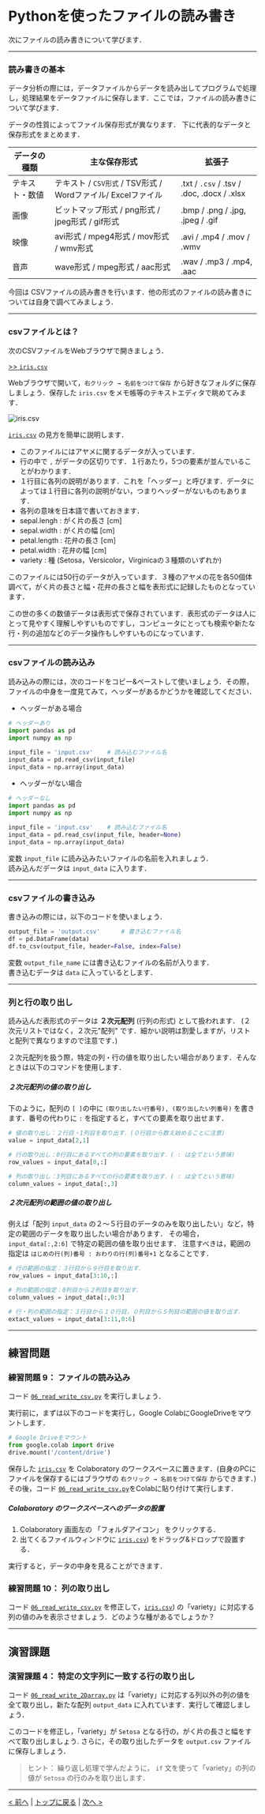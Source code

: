 # Pythonを使ったファイルの読み書き

次にファイルの読み書きについて学びます．

--- 
### 読み書きの基本

データ分析の際には，データファイルからデータを読み出してプログラムで処理し，処理結果をデータファイルに保存します．ここでは，ファイルの読み書きについて学びます．

データの性質によってファイル保存形式が異なります．
下に代表的なデータと保存形式をまとめます．

| データの種類  | 主な保存形式 | 拡張子 |
| ------------- | ------------- | -------------  |
| テキスト・数値  | テキスト / `CSV形式` / TSV形式 / Wordファイル/ Excelファイル  | .txt / `.csv` / .tsv / .doc, .docx / .xlsx |
| 画像 | ビットマップ形式 / png形式 / jpeg形式 / gif形式  | .bmp / .png / .jpg, .jpeg / .gif |
| 映像  | avi形式 / mpeg4形式 / mov形式 / wmv形式  | .avi / .mp4 / .mov / .wmv |
| 音声  | wave形式 / mpeg形式 / aac形式  | .wav / .mp3 / .mp4, .aac |

今回は CSVファイルの読み書きを行います．他の形式のファイルの読み書きについては自身で調べてみましょう．

---
### csvファイルとは？

次のCSVファイルをWebブラウザで開きましょう．

[>> `iris.csv`](https://raw.githubusercontent.com/FIPResearch/AL1_Introduction_to_Programming/main/06_read_write/iris.csv)

Webブラウザで開いて，`右クリック → 名前をつけて保存` から好きなフォルダに保存しましょう．保存した `iris.csv` をメモ帳等のテキストエディタで眺めてみます．

![iris.csv](iris.png)

[`iris.csv`](https://raw.githubusercontent.com/FIPResearch/AL1_Introduction_to_Programming/main/06_read_write/iris.csv) の見方を簡単に説明します．
- このファイルにはアヤメに関するデータが入っています．
- 行の中で `,` がデータの区切りです．１行あたり，5つの要素が並んでいることがわかります．
- １行目に各列の説明があります．これを「ヘッダー」と呼びます．データによっては１行目に各列の説明がない，つまりヘッダーがないものもあります．
- 各列の意味を日本語で書いておきます．  
 - sepal.lengh : がく片の長さ [cm]
 - sepal.width : がく片の幅 [cm]
 - petal.length : 花弁の長さ [cm]
 - petal.width : 花弁の幅 [cm]
 - variety : 種 (Setosa，Versicolor，Virginicaの３種類のいずれか)

このファイルには50行のデータが入っています．３種のアヤメの花を各50個体調べて，がく片の長さと幅・花弁の長さと幅を表形式に記録したものとなっています．

この世の多くの数値データは表形式で保存されています．表形式のデータは人にとって見やすく理解しやすいものですし，コンピュータにとっても検索や新たな行・列の追加などのデータ操作もしやすいものになっています．

---
### csvファイルの読み込み

読み込みの際には，次のコードをコピー&ペーストして使いましょう．その際，ファイルの中身を一度見てみて，ヘッダーがあるかどうかを確認してください．
- ヘッダーがある場合

```Python
# ヘッダーあり
import pandas as pd
import numpy as np
 
input_file = 'input.csv'	# 読み込むファイル名
input_data = pd.read_csv(input_file)
input_data = np.array(input_data)
```
- ヘッダーがない場合

```Python
# ヘッダーなし
import pandas as pd
import numpy as np
　
input_file = 'input.csv'	# 読み込むファイル名
input_data = pd.read_csv(input_file, header=None)
input_data = np.array(input_data)
```
変数 `input_file` に読み込みたいファイルの名前を入れましょう．  
読み込んだデータは `input_data` に入ります．

---
### csvファイルの書き込み

書き込みの際には，以下のコードを使いましょう．
```Python
output_file = 'output.csv'		# 書き込むファイル名
df = pd.DataFrame(data)
df.to_csv(output_file, header=False, index=False)
```

変数 `output_file_name` には書き込むファイルの名前が入ります．  
書き込むデータは `data` に入っているとします．

---
### 列と行の取り出し

読み込んだ表形式のデータは **２次元配列** (行列の形式) として扱われます．
(２次元リストではなく，２次元"配列" です．細かい説明は割愛しますが，リストと配列で異なりますので注意です．)

２次元配列を扱う際，特定の列・行の値を取り出したい場合があります．そんなときは以下のコマンドを使用します．

##### ２次元配列の値の取り出し

下のように，配列の `[ ]`の中に `(取り出したい行番号), (取り出したい列番号)` を書きます．番号の代わりに `:` を指定すると，すべての要素を取り出せます．

```Python
# 値の取り出し：２行目・1列目を取り出す．(０行目から数え始めることに注意)
value = input_data[2,1]

# 行の取り出し：0行目にあるすべての列の要素を取り出す．( : は全てという意味)
row_values = input_data[0,:]

# 列の取り出し：3列目にあるすべての行の要素を取り出す．( : は全てという意味)
column_values = input_data[:,3]
```

##### ２次元配列の範囲の値の取り出し

例えば「配列 `input_data` の２～５行目のデータのみを取り出したい」など，特定の範囲のデータを取り出したい場合があります．
その場合，`input_data[:,2:6]` で特定の範囲の値を取り出せます．
注意すべきは，範囲の指定は `はじめの行(列)番号 : おわりの行(列)番号+1` となることです．

```Python
# 行の範囲の指定：３行目から９行目を取り出す．
row_values = input_data[3:10,:]

# 列の範囲の指定：0列目から２列目を取り出す．
column_values = input_data[:,0:3]

# 行・列の範囲の指定：３行目から１０行目，０列目から５列目の範囲の値を取り出す．
extact_values = input_data[3:11,0:6]
```

---
## 練習問題
### 練習問題 9： ファイルの読み込み

コード [`06_read_write_csv.py`](06_read_write_csv.py) を実行しましょう．

実行前に，まずは以下のコードを実行し，Google ColabにGoogleDriveをマウントします．
```Python
# Google Driveをマウント
from google.colab import drive
drive.mount('/content/drive')
```
保存した [`iris.csv`](https://raw.githubusercontent.com/FIPResearch/AL1_Introduction_to_Programming/main/06_read_write/iris.csv) を Colaboratory のワークスペースに置きます．(自身のPCにファイルを保存するにはブラウザの `右クリック → 名前をつけて保存` からできます．)  
その後，コード [`06_read_write_csv.py`](06_read_write_csv.py)をColabに貼り付けて実行します．

##### Colaboratory のワークスペースへのデータの設置
1. Colaboratory 画面左の 「フォルダアイコン」 をクリックする．
2. 出てくるファイルウィンドウに [`iris.csv`](https://raw.githubusercontent.com/FIPResearch/AL1_Introduction_to_Programming/main/06_read_write/iris.csv)) をドラッグ&ドロップで設置する．

実行すると，データの中身を見ることができます．

### 練習問題 10： 列の取り出し

コード [`06_read_write_csv.py`](06_read_write_csv.py) を修正して，[`iris.csv`](https://raw.githubusercontent.com/FIPResearch/AL1_Introduction_to_Programming/main/06_read_write/iris.csv)) の「variety」に対応する列の値のみを表示させましょう．どのような種があるでしょうか？

---
## 演習課題
### 演習課題 4： 特定の文字列に一致する行の取り出し

コード [`06_read_write_2Darray.py`](06_read_write_2Darray.py) は「variety」に対応する列以外の列の値を全て取り出し，新たな配列 `output_data` に入れています．実行して確認しましょう．

このコードを修正し，「variety」が `Setosa` となる行の，がく片の長さと幅をすべて取り出しましょう.
さらに，その取り出したデータを `output.csv` ファイルに保存しましょう．

> ヒント： 繰り返し処理で学んだように， `if` 文を使って「variety」の列の値が `Setosa` の行のみを取り出します．

--- 
[< 前へ](../05_for) | [トップに戻る](https://github.com/FIPResearch/AL1_Introduction_to_Programming) | [次へ >](../07_module)
